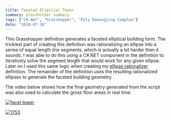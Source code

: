 ```yaml
---
title: Faceted Eliptical Tower
summary: placeholder summary
tags: ["C#.Net", "Grasshopper", "Poly Dawangjing Complex"]
date: "2010-07-26"
---
```


This Grasshopper definition generates a faceted elliptical building form. The trickiest part of creating this definition was rationalizing an ellipse into a series of equal length line segments, which is actually a lot harder then it sounds. I was able to do this using a C#.NET component in the definition to iteratively solve the segment length that would work for any given ellipse. Later on I used this same logic when creating my [ellipse rationalizer](http://www.ericanastas.com/ellipse-rationalizer/ "Ellipse Rationalizer") definition. The remainder of the definition uses the resulting rationalized ellipses to generate the faceted building geometry.

The video below shows how the final geometry generated from the script was also used to calculate the gross floor areas in real time.

[![](http://www.ericanastas.com/wp-content/uploads/2010/07/facet-tower-636x457.jpg "facet tower")](facet-tower.jpg)

[![](http://www.ericanastas.com/wp-content/uploads/2010/07/1753-636x330.jpg "1753")](1753.jpg)
